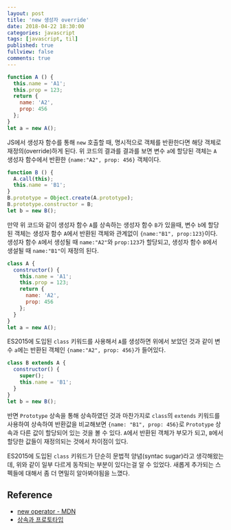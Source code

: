 ```yaml
---
layout: post
title: 'new 생성자 override'
date: 2018-04-22 18:30:00
categories: javascript
tags: [javascript, til]
published: true
fullview: false
comments: true
---
```


```javascript
function A () {
  this.name = 'A1';
  this.prop = 123;
  return {
    name: 'A2',
    prop: 456
  };
}
let a = new A();
```

JS에서 생성자 함수를 통해 `new` 호출할 때, 명시적으로 객체를 반환한다면 해당 객체로 재정의(override)하게 된다. 위 코드의 결과를 결과를 보면 변수 `a`에 할당된 객체는 `A` 생성자 함수에서 반환한 `{name:"A2", prop: 456}` 객체이다.

```javascript
function B () {
  A.call(this);
  this.name = 'B1';
}
B.prototype = Object.create(A.prototype);
B.prototype.constructor = B;
let b = new B();
```

만약 위 코드와 같이 생성자 함수 `A`를 상속하는 생성자 함수 `B`가 있을때, 변수 `b`에 할당된 객체는 생성자 함수 `A`에서 반환된 객체와 관계없이 `{name:"B1", prop:123}`이다. 생성자 함수 `A`에서 생성될 때 `name:"A2"`와 `prop:123`가 할당되고, 생성자 함수 `B`에서 생설될 때 `name:"B1"`이 재정의 된다.

```javascript
class A {
  constructor() {
    this.name = 'A1';
    this.prop = 123;
    return {
      name: 'A2',
      prop: 456
    };
  }
}
let a = new A();
```

ES2015에 도입된 `class` 키워드를 사용해서 `A`를 생성하면 위에서 보았던 것과 같이 변수 `a`에는 반환된 객체인 `{name:"A2", prop: 456}`가 들어있다.

``` javascript
class B extends A {
  constructor() {
    super();
    this.name = 'B1';
  }
}
let b = new B();
```

반면 `Prototype` 상속을 통해 상속하였던 것과 마찬가지로 `class`의 `extends` 키워드를 사용하여 상속하여 반환값을 비교해보면 `{name: "B1", prop: 456}`로 `Prototype` 상속과 다른 값이 할당되어 있는 것을 볼 수 있다. `A`에서 반환된 객체가 부모가 되고, `B`에서 할당한 값들이 재정의되는 것에서 차이점이 있다.

ES2015에 도입된 `class` 키워드가 단순히 문법적 양념(syntac sugar)라고 생각해왔는데, 위와 같이 일부 다르게 동작되는 부분이 있다는걸 알 수 있었다. 새롭게 추가되는 스펙들에 대해서 좀 더 면밀히 알아봐야됨을 느꼈다.

## Reference

* [new operator - MDN](https://developer.mozilla.org/ko/docs/Web/JavaScript/Reference/Operators/new)
* [상속과 프로토타입](https://developer.mozilla.org/ko/docs/Web/JavaScript/Guide/Inheritance_and_the_prototype_chain)